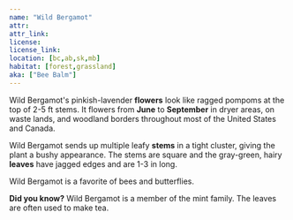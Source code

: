 ```yaml
---
name: "Wild Bergamot"
attr:
attr_link:
license:
license_link:
location: [bc,ab,sk,mb]
habitat: [forest,grassland]
aka: ["Bee Balm"]
---
```

Wild Bergamot's pinkish-lavender **flowers** look like ragged pompoms at the top of 2-5 ft stems. It flowers from **June** to **September** in dryer areas, on waste lands, and woodland borders throughout most of the United States and Canada.

Wild Bergamot sends up multiple leafy **stems** in a tight cluster, giving the plant a bushy appearance. The stems are square and the gray-green, hairy **leaves** have jagged edges and are 1-3 in long.

Wild Bergamot is a favorite of bees and butterflies.

**Did you know?** Wild Bergamot is a member of the mint family. The leaves are often used to make tea.
